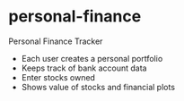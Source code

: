 personal-finance
================

Personal Finance Tracker
- Each user creates a personal portfolio
- Keeps track of bank account data
- Enter stocks owned
- Shows value of stocks and financial plots
